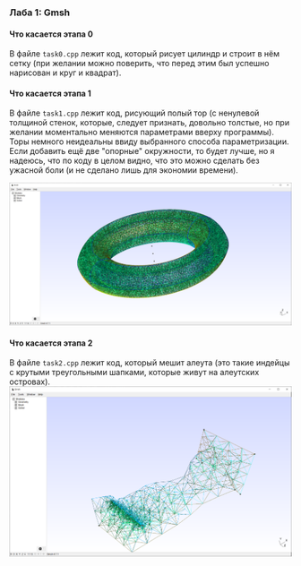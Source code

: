 ### Лаба 1: Gmsh

#### Что касается этапа 0

В файле `task0.cpp` лежит код, который рисует цилиндр и строит в нём сетку (при желании можно поверить, что перед этим был успешно нарисован и круг и квадрат).

#### Что касается этапа 1

В файле `task1.cpp` лежит код, рисующий полый тор (с ненулевой толщиной стенок, которые, следует признать, довольно толстые, но при желании моментально меняются параметрами вверху программы). Торы немного неидеальны ввиду выбранного способа параметризации. Если добавить ещё две "опорные" окружности, то будет лучше, но я надеюсь, что по коду в целом видно, что это можно сделать без ужасной боли (и не сделано лишь для экономии времени).

![torus image](torus.png)

#### Что касается этапа 2

В файле `task2.cpp` лежит код, который мешит алеута (это такие индейцы с крутыми треугольными шапками, которые живут на алеутских островах).
![aleut image](aleut.png)